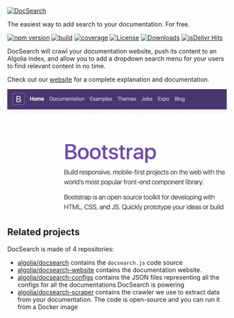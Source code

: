 [![DocSearch][1]][8]

The easiest way to add search to your documentation. For free.

[![npm version][2]](https://npmjs.org/package/docsearch.js)
[![build][3]](https://travis-ci.org/algolia/docsearch)
[![coverage][4]](https://coveralls.io/github/algolia/docsearch)
[![License][5]](./LICENSE)
[![Downloads][6]](https://npm-stat.com/charts.html?package=docsearch.js)
[![jsDelivr Hits][7]](https://www.jsdelivr.com/package/npm/docsearch.js)

DocSearch will crawl your documentation website, push its content to an Algolia
index, and allow you to add a dropdown search menu for your users to find
relevant content in no time.

Check out our [website][8] for a complete explanation and documentation.

[![Bootstrap demo][9]][8]

## Related projects

DocSearch is made of 4 repositories:

- [algolia/docsearch][10] contains the `docsearch.js` code source 
- [algolia/docsearch-website](https://github.com/algolia/docsearch-website) contains the
  documentation website.
- [algolia/docsearch-configs][11] contains the JSON files representing all the
  configs for all the documentations DocSearch is powering
- [algolia/docsearch-scraper][12] contains the crawler we use to extract data
  from your documentation. The code is open-source and you can run it from
  a Docker image

[1]: ./.github/docsearch-logo.svg
[2]: https://img.shields.io/npm/v/docsearch.js.svg?style=flat-square
[3]: https://img.shields.io/travis/algolia/docsearch/master.svg?style=flat-square
[4]: https://img.shields.io/coveralls/algolia/docsearch/master.svg?style=flat-square
[5]: https://img.shields.io/badge/license-MIT-green.svg?style=flat-square
[6]: https://img.shields.io/npm/dm/docsearch.js.svg?style=flat-square
[7]: https://data.jsdelivr.com/v1/package/npm/docsearch.js/badge
[8]: https://docsearch.algolia.com/
[9]: ./.github/demo.gif
[10]: https://github.com/algolia/docsearch
[11]: https://github.com/algolia/docsearch-configs
[12]: https://github.com/algolia/docsearch-scraper
